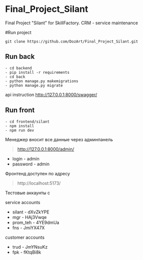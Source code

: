 # Final_Project_Silant
Final Project "Silant" for SkillFactory. CRM - service maintenance

#Run project

```
git clone https://github.com/DozArt/Final_Project_Silant.git
```

## Run back
```
- cd backend
- pip install -r requirements
- cd back
- python manage.py makemigrations
- python manage.py migrate
```

api instruction
http://127.0.0.1:8000/swagger/

## Run front
```
- cd frontend/silant
- npm install
- npm run dev
```

Менеджер вносит все данные через админпанель
> http://127.0.0.1:8000/admin/

* login - admin
* password - admin

Фронтенд доступен по адресу
> http://localhost:5173/

Тестовые аккаунты с

service accounts
- silant - dXvZkYPE
- mgr - HAj3Vwqe
- prom_teh - 4YE9dmUa
- fns - JmiYX47X

customer accounts
- trud - JmYNsuKz
- fpk - fKtqBi8k
